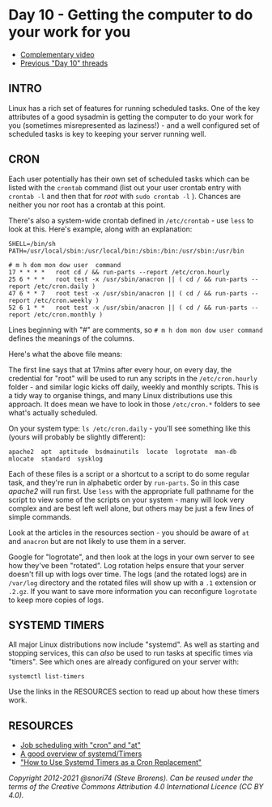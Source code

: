 # Day 10 - Getting the computer to do your work for you

* [Complementary video](https://youtu.be/ktjabe8enxU)
* [Previous "Day 10" threads](https://www.reddit.com/r/linuxupskillchallenge/search/?q=Day%2010&restrict_sr=1)

## INTRO

Linux has a rich set of features for running scheduled tasks. One of the key attributes of a good sysadmin is getting the computer to do your work for you (sometimes misrepresented as laziness!) -  and a well configured set of scheduled tasks is key to keeping your server running well.

## CRON

Each user potentially has their own set of scheduled tasks which can be listed with the `crontab` command (list out your user crontab entry with `crontab -l` and then that for *root* with `sudo crontab -l` ). Chances are neither you nor root has a crontab at this point.

There's also a system-wide crontab defined in `/etc/crontab` - use `less` to look at this. Here's example, along with an explanation:

```text
SHELL=/bin/sh
PATH=/usr/local/sbin:/usr/local/bin:/sbin:/bin:/usr/sbin:/usr/bin

# m h dom mon dow user  command
17 * * * *   root cd / && run-parts --report /etc/cron.hourly
25 6 * * *   root test -x /usr/sbin/anacron || ( cd / && run-parts --report /etc/cron.daily )
47 6 * * 7   root test -x /usr/sbin/anacron || ( cd / && run-parts --report /etc/cron.weekly )
52 6 1 * *   root test -x /usr/sbin/anacron || ( cd / && run-parts --report /etc/cron.monthly )
```

Lines beginning with "#" are comments, so `# m h dom mon dow user command` defines the meanings of the columns.

Here's what the above file means:

The first line says that at 17mins after every hour, on every day, the credential for "root" will be used to run any scripts in the `/etc/cron.hourly` folder - and similar logic kicks off daily, weekly and monthly scripts. This is a tidy way to organise things, and many Linux distributions use this approach. It does mean we have to look in those `/etc/cron.*` folders to see what's actually scheduled.

On your system type: `ls /etc/cron.daily` - you'll see something like this (yours will probably be slightly different):

```text
apache2  apt  aptitude  bsdmainutils  locate  logrotate  man-db  mlocate  standard  sysklog
```

Each of these files is a script or a shortcut to a script to do some regular task, and they're run in alphabetic order by `run-parts`. So in this case *apache2* will run first. Use `less` with the appropriate full pathname for the script to view some of the scripts on your system - many will look very complex and are best left well alone, but others may be just a few lines of simple commands.

Look at the articles in the resources section - you should be aware of `at` and `anacron` but are not likely to use them in a server.

Google for "logrotate", and then look at the logs in your own server to see how they've been "rotated". Log rotation helps ensure that your server doesn't fill up with logs over time. The logs (and the rotated logs) are in `/var/log` directory and the rotated files will show up with a `.1` extension or `.2.gz`. If you want to save more information you can reconfigure `logrotate` to keep more copies of logs.

## SYSTEMD TIMERS

All major Linux distributions now include "systemd". As well as starting and stopping services, this can *also* be used to run tasks at specific times via "timers". See which ones are already configured on your server with:

`systemctl list-timers`

Use the links in the RESOURCES section to read up about how these timers work.

## RESOURCES

* [Job scheduling with "cron" and "at"](http://www.ibm.com/developerworks/linux/library/l-job-scheduling/index.html)
* [A good overview of systemd/Timers](https://wiki.archlinux.org/index.php/Systemd/Timers)
* ["How to Use Systemd Timers as a Cron Replacement"](https://www.maketecheasier.com/use-systemd-timers-as-cron-replacement/)

*Copyright 2012-2021 @snori74 (Steve Brorens). Can be reused under the terms of the Creative Commons Attribution 4.0 International Licence (CC BY 4.0).*
